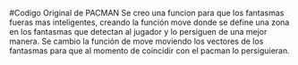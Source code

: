 #Codigo Original de PACMAN
Se creo una funcion para que los fantasmas fueras mas inteligentes, creando la función move donde se define una zona en los fantasmas que detectan al jugador y lo persiguen de una mejor manera.
Se cambio la función de move moviendo los vectores  de los fantasmas para que al momento de coincidir con el pacman lo persiguieran.
